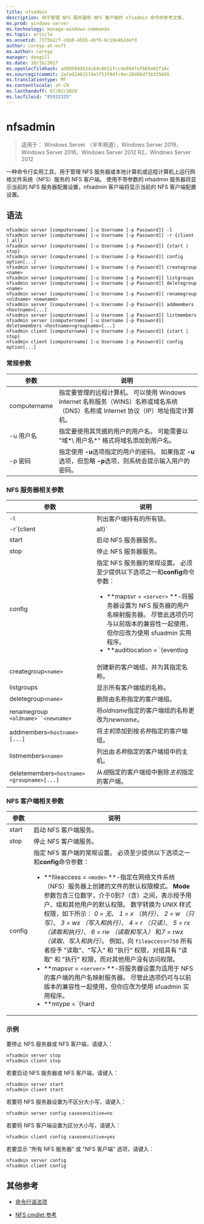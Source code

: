```yaml
---
title: nfsadmin
description: 用于管理 NFS 服务器和 NFS 客户端的 nfsadmin 命令的参考文章。
ms.prod: windows-server
ms.technology: manage-windows-commands
ms.topic: article
ms.assetid: 7375b2cf-c6b8-45b5-abf6-6c10e462defd
author: coreyp-at-msft
ms.author: coreyp
manager: dongill
ms.date: 10/16/2017
ms.openlocfilehash: ad88594d534c64c0651fcc4e094fef669a02f16c
ms.sourcegitcommit: 2afed2461574a3f53f84fc9ec28d86df3b335685
ms.translationtype: MT
ms.contentlocale: zh-CN
ms.lasthandoff: 07/02/2020
ms.locfileid: "85932335"
---
```

# <a name="nfsadmin"></a>nfsadmin

> 适用于： Windows Server （半年频道），Windows Server 2019，Windows Server 2016，Windows Server 2012 R2，Windows Server 2012

一种命令行实用工具，用于管理 NFS 服务器或本地计算机或远程计算机上运行网络文件系统（NFS）服务的 NFS 客户端。 使用不带参数的 nfsadmin 服务器将显示当前的 NFS 服务器配置设置，nfsadmin 客户端将显示当前的 NFS 客户端配置设置。

## <a name="syntax"></a>语法

```
nfsadmin server [computername] [-u Username [-p Password]] -l
nfsadmin server [computername] [-u Username [-p Password]] -r {client | all}
nfsadmin server [computername] [-u Username [-p Password]] {start | stop}
nfsadmin server [computername] [-u Username [-p Password]] config option[...]
nfsadmin server [computername] [-u Username [-p Password]] creategroup <name>
nfsadmin server [computername] [-u Username [-p Password]] listgroups
nfsadmin server [computername] [-u Username [-p Password]] deletegroup <name>
nfsadmin server [computername] [-u Username [-p Password]] renamegroup <oldname> <newname>
nfsadmin server [computername] [-u Username [-p Password]] addmembers <hostname>[...]
nfsadmin server [computername] [-u Username [-p Password]] listmembers
nfsadmin server [computername] [-u Username [-p Password]] deletemembers <hostname><groupname>[...]
nfsadmin client [computername] [-u Username [-p Password]] {start | stop}
nfsadmin client [computername] [-u Username [-p Password]] config option[...]
```

### <a name="general-parameters"></a>常规参数

| 参数 | 说明 |
| --------- | ----------- |
| computername | 指定要管理的远程计算机。 可以使用 Windows Internet 名称服务（WINS）名称或域名系统（DNS）名称或 Internet 协议（IP）地址指定计算机。 |
| -u 用户名 | 指定要使用其凭据的用户的用户名。 可能需要以 "域*\ 用户名*" 格式将域名添加到用户名。 |
| -p 密码 | 指定使用 **-u**选项指定的用户的密码。 如果指定 **-u**选项，但忽略 **-p**选项，则系统会提示输入用户的密码。 |

### <a name="server-for-nfs-related-parameters"></a>NFS 服务器相关参数

| 参数 | 说明 |
| --------- | ----------- |
| -l | 列出客户端持有的所有锁。 |
| -r`{client|all}` | 释放由客户端持有的锁，如果所有客户端均指定了 all，则为。 |
| start | 启动 NFS 服务器服务。 |
| stop | 停止 NFS 服务器服务。 |
| config | 指定 NFS 服务器的常规设置。 必须至少提供以下选项之一和**config**命令参数：<ul><li>**mapsvr = `<server>` **-将服务器设置为 NFS 服务器的用户名映射服务器。 尽管此选项仍可与以前版本的兼容性一起使用，但你应改为使用 sfuadmin 实用程序。</li><li>**auditlocation = `{eventlog|file|both|none}` **-指定是否审核事件以及记录事件的位置。 需要以下参数之一：<ul><li>**eventlog** -指定将仅在事件查看器应用程序日志中记录审核的事件。</li><li>**文件**-指定将仅在指定的文件中记录已审核的事件 `config fname` 。</li><li>**两者**-指定审核事件将记录在事件查看器应用程序日志以及由指定的文件中 `config fname` 。</li><li>**无**-指定不审核事件。</li></ul><li>**fname = `<file>` **-将文件指定的文件设置为审核文件。 默认值为 **%sfudir%\log \\ nfssvr**。</li><li>**fsize = `<size>` **-将大小设置为审核文件的最大大小（mb）。 默认的最大大小为**7 MB**。</li><li>**`audit=[+|-]mount [+|-]read [+|-]write [+|-]create [+|-]delete [+|-]locking [+|-]all`**-指定要记录的事件。 若要开始记录事件，请在事件名称之前键入一个加号（ **+** ）; 若要停止记录事件，请在事件名称之前键入一个减号（ **-** ）。 如果省略符号，则假定为 **+** 符号。 不要将**所有**事件与任何其他事件名称一起使用。</li><li>**lockperiod = `<seconds>` **-指定在到 NFS 服务器的连接丢失然后重新建立，或在 NFS 服务器服务重新启动后，NFS 服务器等待回收锁的秒数。</li><li>**portmapprotocol = `{TCP|UDP|TCP+UDP}` **-指定 Portmap 支持的传输协议。 默认设置为**TCP + UDP**。</li><li>**mountprotocol = `{TCP|UDP|TCP+UDP}` **-指定装载支持的传输协议。 默认设置为**TCP + UDP**。</li><li>**nfsprotocol = `{TCP|UDP|TCP+UDP}` **-指定网络文件系统（NFS）支持的传输协议。 默认设置为**TCP + UDP**</li><li>**nlmprotocol = `{TCP|UDP|TCP+UDP}` **-指定网络锁管理器（NLM）支持的传输协议。 默认设置为**TCP + UDP**。</li><li>**nsmprotocol = `{TCP|UDP|TCP+UDP}` **-指定网络状态管理器（NSM）支持的传输协议。 默认设置为**TCP + UDP**。</li><li>**enableV3 = `{yes|no}` **-指定是否将支持 NFS 版本3协议。 默认设置为 **"是"**。</li><li>**renewauth = `{yes|no}` **-指定在 config renewauthinterval 指定的时间段后是否需要重新进行身份验证的客户端连接。 默认设置为 "**否**"。</li><li>**renewauthinterval = `<seconds>` **-如果 `config renewauth` 设置为 **"是"**，则指定在强制重新进行身份验证之前经过的秒数。 默认值为**600 秒**。</li><li>**dircache = `<size>` **-指定目录缓存的大小（kb）。 指定为 size 的数字必须是4到128之间的4的倍数。 默认目录缓存大小为**128 KB**。</li><li>**translationfile = `<file>` **-指定一个文件，该文件包含用于在从基于 Windows 的到基于 UNIX 的文件系统移动文件时替换文件名称中的字符的映射信息。 如果未指定文件，则将禁用文件名字符转换。 如果**translationfile**的值已更改，则必须重新启动服务器才能使更改生效。</li><li>**dotfileshidden = `{yes|no}` **-指定名称以句点（.）开头的文件是否在 Windows 文件系统中标记为隐藏，并因此对 NFS 客户端隐藏。 默认设置为 "**否**"。</li><li>**casesensitivelookups = `{yes|no}` **-指定目录查找是否区分大小写（需要完全匹配字符大小写）。<p>还必须禁用 Windows 内核不区分大小写，以支持区分大小写的文件名。 若要支持区分大小写，请将注册表项的**DWord**值更改 `HKLM\SYSTEM\CurrentControlSet\Control\Session Manager\kernel` 为**0**。</li><li>**ntfscase = `{lower|upper|preserve}` **-指定 NTFS 文件系统中文件名称的大小写是否以小写、大写或存储在目录中的形式返回。 默认设置为 "**保留**"。 如果**casesensitivelookups**设置为 **"是"**，则无法更改此设置。</li></ul> |
| creategroup`<name>` | 创建新的客户端组，并为其指定名称。 |
| listgroups | 显示所有客户端组的名称。 |
| deletegroup`<name>` | 删除由名称指定的客户端组。 |
| renamegroup `<oldname>``<newname>` | 将*oldname*指定的客户端组的名称更改为*newname*。 |
| addmembers`<hostname>[...]` | 将*主机*添加到按*名称*指定的客户端组。 |
| listmembers`<name>` | 列出由*名称*指定的客户端组中的主机。 |
| deletemembers`<hostname><groupname>[...]` | 从*组*指定的客户端组中删除*主机*指定的客户端。 |

### <a name="client-for-nfs-related-parameters"></a>NFS 客户端相关参数

| 参数 | 说明 |
| --------- | ----------- |
| start | 启动 NFS 客户端服务。 |
| stop | 停止 NFS 客户端服务。 |
| config | 指定 NFS 客户端的常规设置。 必须至少提供以下选项之一和**config**命令参数：<ul><li>**fileaccess = `<mode>` **-指定在网络文件系统（NFS）服务器上创建的文件的默认权限模式。 **Mode**参数包含三位数字，介于0到7（含）之间，表示授予用户、组和其他用户的默认权限。 数字转换为 UNIX 样式权限，如下所示： *0 = 无*、 *1 = x （执行）*、 *2 = w （只写）*、 *3 = wx （写入和执行）*、 *4 = r （只读）*、 *5 = rx （读取和执行）*、 *6 = rw （读取和写入）* 和*7 = rwx （读取、写入和执行）*。 例如，向 `fileaccess=750` 所有者授予 "读取"、"写入" 和 "执行" 权限，对组具有 "读取" 和 "执行" 权限，而对其他用户没有访问权限。</li><li>**mapsvr = `<server>` **-将服务器设置为适用于 NFS 的客户端的用户名映射服务器。 尽管此选项仍可与以前版本的兼容性一起使用，但你应改为使用 sfuadmin 实用程序。</li><li>**mtype = `{hard|soft}` **-指定默认装载类型。 对于硬装载，NFS 客户端会继续重试失败的 RPC，直到成功。 对于软装载，NFS 客户端在重试后将失败返回到调用应用程序。</li><li>**重试 `<number>` =**-指定尝试建立软装载连接的次数。 此值必须介于1到10（含）之间。 默认值为 **1**。</li><li>**超时 = `<seconds>` **-指定等待连接的秒数（远程过程调用）。 此值必须是*0.8*、 *0.9*或从*1 到 60*的整数（包括1和）。 默认值为**0.8**。</li><li>**协议 = `{TCP|UDP|TCP+UDP}` **-指定客户端支持的传输协议。 默认设置为**TCP + UDP**。</li><li>**rsize = `<size>` **-指定读取缓冲区的大小（以 kb 为单位）。 此值可以是*0.5、1、2、4、8、16*或*32*。 默认值为**32**。</li><li>**wsize = `<size>` **-指定写入缓冲区的大小（以 kb 为单位）。 此值可以是*0.5、1、2、4、8、16*或*32*。 默认值为**32**。</li><li>**perf = 默认**值-将以下性能设置还原为默认值： *mtype*、 *retry*、 *timeout*、 *rsize*或*wsize*。 |

### <a name="examples"></a>示例

要停止 NFS 服务器或 NFS 客户端，请键入：

```
nfsadmin server stop
nfsadmin client stop
```

若要启动 NFS 服务器或 NFS 客户端，请键入：

```
nfsadmin server start
nfsadmin client start
```

若要将 NFS 服务器设置为不区分大小写，请键入：

```
nfsadmin server config casesensitive=no
```

若要将 NFS 客户端设置为区分大小写，请键入：

```
nfsadmin client config casesensitive=yes
```

若要显示 "所有 NFS 服务器" 或 "NFS 客户端" 选项，请键入：

```
nfsadmin server config
nfsadmin client config
```

## <a name="additional-references"></a>其他参考

- [命令行语法项](command-line-syntax-key.md)

- [NFS cmdlet 参考](https://docs.microsoft.com/powershell/module/nfs)
